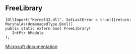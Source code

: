 ## FreeLibrary

```
[DllImport("Kernel32.dll", SetLastError = true)][return: MarshalAs(UnmanagedType.Bool)]
public static extern bool FreeLibrary(
   IntPtr hModule
);
```

[Microsoft documentation](https://docs.microsoft.com/en-us/windows/win32/api/libloaderapi/nf-libloaderapi-freelibrary)
